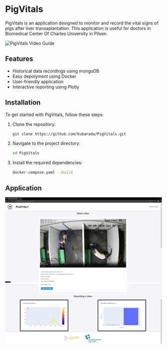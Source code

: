 # PigVitals

PigVitals is an application designed to monitor and record the vital signs of pigs after liver transaplantation. This application is useful for doctors in Biomedical Center Of Charles University in Pilsen.

![PigVitals Video Guide](/demo/demo_vid.gif)


## Features

- Historical data recordings using mongoDB
- Easy depolyment using Docker
- User-friendly application
- Interactive reporting using Plotly

## Installation

To get started with PigVitals, follow these steps:

1. Clone the repository:
    ```bash
    git clone https://github.com/kubarada/PigVitals.git
    ```
2. Navigate to the project directory:
    ```bash
    cd PigVitals
    ```
3. Install the required dependencies:
    ```bash
    docker-compose.yaml --build
    ```

## Application 
  ![PigVitals Video Guide](/demo/detail_1.png)
  ![PigVitals Video Guide](/demo/detail_2.png)
